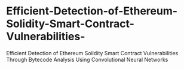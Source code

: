 # Efficient-Detection-of-Ethereum-Solidity-Smart-Contract-Vulnerabilities-
Efficient Detection of Ethereum Solidity Smart Contract Vulnerabilities Through  Bytecode Analysis Using Convolutional Neural Networks
